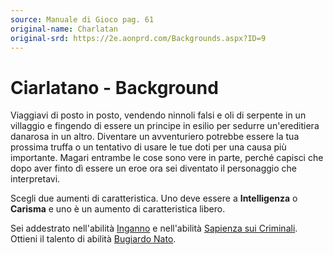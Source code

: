 ```yaml
---
source: Manuale di Gioco pag. 61
original-name: Charlatan
original-srd: https://2e.aonprd.com/Backgrounds.aspx?ID=9
---
```


# Ciarlatano - Background

Viaggiavi di posto in posto, vendendo ninnoli falsi e oli di serpente in un
villaggio e fingendo di essere un principe in esilio per sedurre un'ereditiera
danarosa in un altro. Diventare un avventuriero potrebbe essere la tua prossima
truffa o un tentativo di usare le tue doti per una causa più importante. Magari
entrambe le cose sono vere in parte, perché capisci che dopo aver finto dì
essere un eroe ora sei diventato il personaggio che interpretavi.

Scegli due aumenti di caratteristica. Uno deve essere a **Intelligenza** o
**Carisma** e uno è un aumento di caratteristica libero.

Sei addestrato nell'abilità [Inganno](/abilita/inganno) e nell'abilità
[Sapienza sui Criminali](/abilita/sapienza). Ottieni il talento di abilità
[Bugiardo Nato](/talenti/generici/bugiardo-nato).
